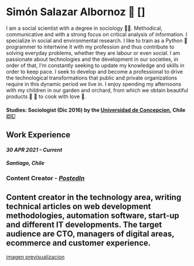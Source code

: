 # Simón Salazar Albornoz 🦉 []

I am a social scientist with a degree in sociology 👨‍🎓. Methodical, communicative and with a strong focus on critical analysis of information. I specialize in social and environmental research. I like to train as a Python 🐍 programmer to intertwine it with my profession and thus contribute to solving everyday problems, whether they are labour or even social. I am passionate about technologies and the development in our societies, in order of that, I'm constantly seeking to update my knowledge and skills in order to keep pace. I seek to develop and become a professional to drive the technological transformations that public and private organizations require in this dynamic period we live in. I enjoy spending my afternoons with my children in our garden and orchard, from which we obtain beautiful products 🍅 🌽 to cook with love 💚. 

#### Studies: Sociologist (Dic 2016) by the [Universidad de Concepcion](https://admision.udec.cl/sociologia/), Chile 🇨🇱

## Work Experience

#### _30 APR 2021 – Current_
##### _Santiago, Chile_
### Content Creator - [_PostedIn_](https://www.postedin.com/)

Content creator in the technology area, writing technical articles on web development methodologies, automation
software, start-up and different IT developments.
The target audience are CTO, managers of digital areas, ecommerce and customer experience.
---
[imagen previsualizacion](https://www.pexels.com/es-es/foto/arte-azul-purpura-abstracto-5011647/)
